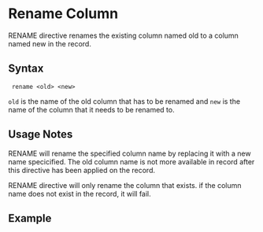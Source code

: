# Rename Column

RENAME directive renames the existing column named old to a column named new in the record. 

## Syntax

```
 rename <old> <new>
```

```old``` is the name of the old column that has to be renamed and ```new``` is the name of the column that it needs to be renamed to.

## Usage Notes

RENAME will rename the specified column name by replacing it with a new name specicified. The old column name is not more available in record after this directive has been applied on the record. 

RENAME directive will only rename the column that exists. if the column name does not exist in the record, it will fail. 

## Example


